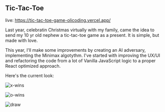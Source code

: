 ## Tic-Tac-Toe 

live: https://tic-tac-toe-game-olicoding.vercel.app/

Last year, celebratin Christmas virtually with my family, came the idea to send my 10 yr old nephew a tic-tac-toe game as a present. It is simple, but made with love.

This year, I'll make some improvements by creating an AI adversary, implementing the Minimax algotythm. I've started with improving the UX/UI and refactoring the code from a lot of Vanilla JavaScript logic to a proper React optimized approach. 

Here's the current look:

![x-wins](https://github.com/olicoding/tic-tac-toe-game/assets/92989835/fa569f8b-87ef-457e-ba91-2d909a9225f3)

![o-wins](https://github.com/olicoding/tic-tac-toe-game/assets/92989835/864328b0-a360-42ec-8dc5-716bb0c3e737)

![draw](https://github.com/olicoding/tic-tac-toe-game/assets/92989835/35d49ca8-b1e1-4890-9eb0-a8221e72c47b)
